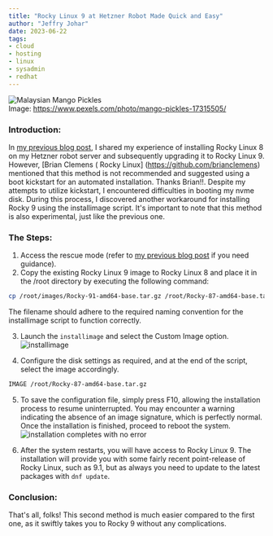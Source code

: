 ```yaml
---
title: "Rocky Linux 9 at Hetzner Robot Made Quick and Easy"
author: "Jeffry Johar"
date: 2023-06-22
tags:
- cloud
- hosting
- linux
- sysadmin
- redhat
---
```


![Malaysian Mango Pickles](/blog/2023/06/rocky-linux-9-at-hetzner-robot-made-quick-and-easy/mangopickles.webp)<br>
Image: https://www.pexels.com/photo/mango-pickles-17315505/

### Introduction:
In [my previous blog post](https://www.endpointdev.com/blog/2023/06/rocky-linux-9-at-hetzner-robot-for-the-impatient/), I shared my experience of installing Rocky Linux 8 on my Hetzner robot server and subsequently upgrading it to Rocky Linux 9. However, [Brian Clemens ( Rocky Linux] (https://github.com/brianclemens) mentioned that this method is not recommended and suggested using a boot kickstart for an automated installation. Thanks Brian!!. Despite my attempts to utilize kickstart, I encountered difficulties in booting my nvme disk. During this process, I discovered another workaround for installing Rocky 9 using the installimage script. It's important to note that this method is also experimental, just like the previous one.

### The Steps:
1. Access the rescue mode (refer to [my previous blog post](https://www.endpointdev.com/blog/2023/06/rocky-linux-9-at-hetzner-robot-for-the-impatient) if you need guidance).
2. Copy the existing Rocky Linux 9 image to Rocky Linux 8 and place it in the /root directory by executing the following command:
```bash
cp /root/images/Rocky-91-amd64-base.tar.gz /root/Rocky-87-amd64-base.tar.gz
```
The filename should adhere to the required naming convention for the installimage script to function correctly.

3. Launch the `installimage` and select the Custom Image option.
![installimage](/blog/2023/06/rocky-linux-9-at-hetzner-robot-made-quick-and-easy/installimage.webp)<br>

4. Configure the disk settings as required, and at the end of the script, select the image accordingly.
```bash
IMAGE /root/Rocky-87-amd64-base.tar.gz
```
5. To save the configuration file, simply press F10, allowing the installation process to resume uninterrupted. You may encounter a warning indicating the absence of an image signature, which is perfectly normal. Once the installation is finished, proceed to reboot the system.
![installation completes with no error](/blog/2023/06/rocky-linux-9-at-hetzner-robot-made-quick-and-easy/complete.webp)<br>

6. After the system restarts, you will have access to Rocky Linux 9. The installation will provide you with some fairly recent point-release of Rocky Linux, such as 9.1, but as always you need to update to the latest packages with `dnf update`.

### Conclusion:
That's all, folks! This second method is much easier compared to the first one, as it swiftly takes you to Rocky 9 without any complications.
